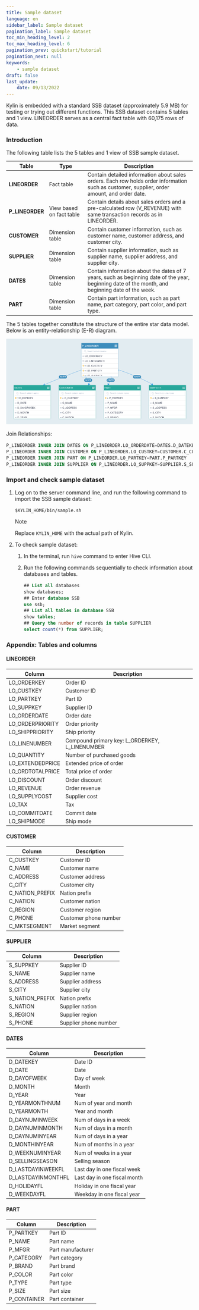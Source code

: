 ```yaml
---
title: Sample dataset
language: en
sidebar_label: Sample dataset
pagination_label: Sample dataset
toc_min_heading_level: 2
toc_max_heading_level: 6
pagination_prev: quickstart/tutorial
pagination_next: null
keywords:
    - sample dataset
draft: false
last_update:
    date: 09/13/2022
---
```


Kylin is embedded with a standard SSB dataset (approximately 5.9 MB) for testing or trying out different functions. This SSB dataset contains 5 tables and 1 view. LINEORDER serves as a central fact table with 60,175 rows of data. 

### Introduction

The following table lists the 5 tables and 1 view of SSB sample dataset.

| **Table**       | **Type**                 | **Description**                                              |
| --------------- | ------------------------ | ------------------------------------------------------------ |
| **LINEORDER**   | Fact table               | Contain detailed information about sales orders. Each row holds order information such as customer, supplier, order amount, and order date. |
| **P_LINEORDER** | View based on fact table | Contain details about sales orders and a pre-calculated row (V_REVENUE) with same transaction records as in LINEORDER. |
| **CUSTOMER**    | Dimension table          | Contain customer information, such as customer name, customer address, and customer city. |
| **SUPPLIER**    | Dimension table          | Contain supplier information, such as supplier name, supplier address, and supplier city. |
| **DATES**       | Dimension table          | Contain information about the dates of 7 years, such as beginning date of the year, beginning date of the month, and beginning date of the week. |
| **PART**        | Dimension table          | Contain part information, such as part name, part category, part color, and part type. |

The 5 tables together constitute the structure of the entire star data model. Below is an entity-relationship (E-R) diagram. 

![Entity-relationship diagram](images/dataset.png)

Join Relationships:

```sql
P_LINEORDER INNER JOIN DATES ON P_LINEORDER.LO_ORDERDATE=DATES.D_DATEKEY
P_LINEORDER INNER JOIN CUSTOMER ON P_LINEORDER.LO_CUSTKEY=CUSTOMER.C_CUSTKEY
P_LINEORDER INNER JOIN PART ON P_LINEORDER.LO_PARTKEY=PART.P_PARTKEY
P_LINEORDER INNER JOIN SUPPLIER ON P_LINEORDER.LO_SUPPKEY=SUPPLIER.S_SUPPKEY
```

### Import and check sample dataset

1. Log on to the server command line, and run the following command to import the SSB sample dataset: 

   ```shell
   $KYLIN_HOME/bin/sample.sh
   ```

   > [!NOTE]
   >
   > Replace `KYLIN_HOME` with the actual path of Kylin.

2. To check sample dataset:

   1. In the terminal, run `hive` command to enter Hive CLI.

   2. Run the following commands sequentially to check information about databases and tables. 

      ```sql
      ## List all databases
      show databases;
      ## Enter database SSB
      use ssb;
      ## List all tables in database SSB 
      show tables;
      ## Query the number of records in table SUPPLIER 
      select count(*) from SUPPLIER;
      ```

### Appendix: Tables and columns  

#### LINEORDER

| Column           | Description                                    |
| ---------------- | ---------------------------------------------- |
| LO_ORDERKEY      | Order ID                                       |
| LO_CUSTKEY       | Customer ID                                    |
| LO_PARTKEY       | Part ID                                        |
| LO_SUPPKEY       | Supplier ID                                    |
| LO_ORDERDATE     | Order date                                     |
| LO_ORDERPRIORITY | Order priority                                 |
| LO_SHIPPRIORITY  | Ship priority                                  |
| LO_LINENUMBER    | Compound primary key: L_ORDERKEY, L_LINENUMBER |
| LO_QUANTITY      | Number of purchased goods                      |
| LO_EXTENDEDPRICE | Extended price of order                        |
| LO_ORDTOTALPRICE | Total price of order                           |
| LO_DISCOUNT      | Order discount                                 |
| LO_REVENUE       | Order revenue                                  |
| LO_SUPPLYCOST    | Supplier cost                                  |
| LO_TAX           | Tax                                            |
| LO_COMMITDATE    | Commit date                                    |
| LO_SHIPMODE      | Ship mode                                      |

#### CUSTOMER

| Column          | Description           |
| --------------- | --------------------- |
| C_CUSTKEY       | Customer ID           |
| C_NAME          | Customer name         |
| C_ADDRESS       | Customer address      |
| C_CITY          | Customer city         |
| C_NATION_PREFIX | Nation prefix         |
| C_NATION        | Customer nation       |
| C_REGION        | Customer region       |
| C_PHONE         | Customer phone number |
| C_MKTSEGMENT    | Market segment        |

#### SUPPLIER

| Column          | Description           |
| --------------- | --------------------- |
| S_SUPPKEY       | Supplier ID           |
| S_NAME          | Supplier name         |
| S_ADDRESS       | Supplier address      |
| S_CITY          | Supplier city         |
| S_NATION_PREFIX | Nation prefix         |
| S_NATION        | Supplier nation       |
| S_REGION        | Supplier region       |
| S_PHONE         | Supplier phone number |

#### DATES

| Column             | Description                  |
| ------------------ | ---------------------------- |
| D_DATEKEY          | Date ID                      |
| D_DATE             | Date                         |
| D_DAYOFWEEK        | Day of week                  |
| D_MONTH            | Month                        |
| D_YEAR             | Year                         |
| D_YEARMONTHNUM     | Num of year and month        |
| D_YEARMONTH        | Year and month               |
| D_DAYNUMINWEEK     | Num of days in a week        |
| D_DAYNUMINMONTH    | Num of days in a month       |
| D_DAYNUMINYEAR     | Num of days in a year        |
| D_MONTHINYEAR      | Num of months in a year      |
| D_WEEKNUMINYEAR    | Num of weeks in a year       |
| D_SELLINGSEASON    | Selling season               |
| D_LASTDAYINWEEKFL  | Last day in one fiscal week  |
| D_LASTDAYINMONTHFL | Last day in one fiscal month |
| D_HOLIDAYFL        | Holiday in one fiscal year   |
| D_WEEKDAYFL        | Weekday in one fiscal year   |

#### PART

| Column      | Description       |
| ----------- | ----------------- |
| P_PARTKEY   | Part ID           |
| P_NAME      | Part name         |
| P_MFGR      | Part manufacturer |
| P_CATEGORY  | Part category     |
| P_BRAND     | Part brand        |
| P_COLOR     | Part color        |
| P_TYPE      | Part type         |
| P_SIZE      | Part size         |
| P_CONTAINER | Part container    |
